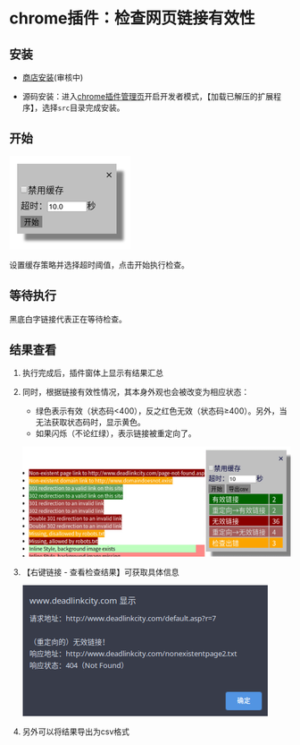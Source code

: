 # chrome插件：检查网页链接有效性

## 安装

- [商店安装](https://chrome.google.com/webstore/detail/ckphjpoieajofmlhnfpiloiondkhpcja/publish-review)(审核中)

- 源码安装：进入[chrome插件管理页](chrome://extensions/)开启开发者模式，【加载已解压的扩展程序】，选择`src`目录完成安装。
  

## 开始

![1545981633632](README.assets/1545981633632.png)

设置缓存策略并选择超时阈值，点击开始执行检查。

## 等待执行

黑底白字链接代表正在等待检查。

## 结果查看

1. 执行完成后，插件窗体上显示有结果汇总

2. 同时，根据链接有效性情况，其本身外观也会被改变为相应状态：

   - 绿色表示有效（状态码<400），反之红色无效（状态码≥400）。另外，当无法获取状态码时，显示黄色。
   - 如果闪烁（不论红绿），表示链接被重定向了。

   ![result](README.assets/result.gif)

3. 【右键链接 - 查看检查结果】可获取具体信息

    ![2018-12-28 15-51-07屏幕截图](README.assets/alert.png)

4. 另外可以将结果导出为csv格式